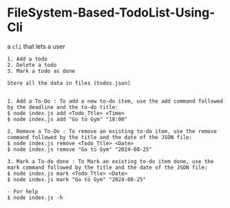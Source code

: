 # FileSystem-Based-TodoList-Using-Cli

a `cli` that lets a user

    1. Add a todo
    2. Delete a todo
    3. Mark a todo as done

    Store all the data in files (todos.json)


    1. Add a To-Do : To add a new to-do item, use the add command followed by the deadline and the to-do title:
    $ node index.js add <Todo_Ttle> <Time>
    $ node index.js add "Go to Gym" "18:00"

    2. Remove a To-Do : To remove an existing to-do item, use the remove command followed by the title and the date of the JSON file:
    $ node index.js remove <Todo_Ttle> <Date>
    $ node index.js remove "Go to Gym" "2024-08-25"

    3. Mark a To-do done : To Mark an existing to-do item done, use the mark command followed by the title and the date of the JSON file:
    $ node index.js mark <Todo_Ttle> <Date>
    $ node index.js mark "Go to Gym" "2024-08-25"

    - For help
    $ node index.js -h
